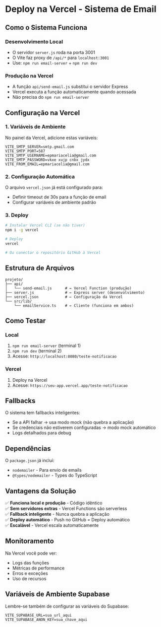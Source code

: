 # Deploy na Vercel - Sistema de Email

## Como o Sistema Funciona

### Desenvolvimento Local
- O servidor `server.js` roda na porta 3001
- O Vite faz proxy de `/api/*` para `localhost:3001`
- Use: `npm run email-server` + `npm run dev`

### Produção na Vercel
- A função `api/send-email.js` substitui o servidor Express
- Vercel executa a função automaticamente quando acessada
- Não precisa do `npm run email-server`

## Configuração na Vercel

### 1. Variáveis de Ambiente
No painel da Vercel, adicione estas variáveis:

```
VITE_SMTP_SERVER=smtp.gmail.com
VITE_SMTP_PORT=587
VITE_SMTP_USERNAME=epmariacelia@gmail.com
VITE_SMTP_PASSWORD=vkxe xujp cnbx jydx
VITE_FROM_EMAIL=epmariacelia@gmail.com
```

### 2. Configuração Automática
O arquivo `vercel.json` já está configurado para:
- Definir timeout de 30s para a função de email
- Configurar variáveis de ambiente padrão

### 3. Deploy
```bash
# Instalar Vercel CLI (se não tiver)
npm i -g vercel

# Deploy
vercel

# Ou conectar o repositório GitHub à Vercel
```

## Estrutura de Arquivos

```
projeto/
├── api/
│   └── send-email.js      # ← Vercel Function (produção)
├── server.js              # ← Express server (desenvolvimento)
├── vercel.json            # ← Configuração da Vercel
└── src/lib/
    └── emailService.ts    # ← Cliente (funciona em ambos)
```

## Como Testar

### Local
1. `npm run email-server` (terminal 1)
2. `npm run dev` (terminal 2)
3. Acesse: `http://localhost:8080/teste-notificacao`

### Vercel
1. Deploy na Vercel
2. Acesse: `https://seu-app.vercel.app/teste-notificacao`

## Fallbacks

O sistema tem fallbacks inteligentes:
- Se a API falhar → usa modo mock (não quebra a aplicação)
- Se credenciais não estiverem configuradas → modo mock automático
- Logs detalhados para debug

## Dependências

O `package.json` já inclui:
- `nodemailer` - Para envio de emails
- `@types/nodemailer` - Types do TypeScript

## Vantagens da Solução

✅ **Funciona local e produção** - Código idêntico  
✅ **Sem servidores extras** - Vercel Functions são serverless  
✅ **Fallback inteligente** - Nunca quebra a aplicação  
✅ **Deploy automático** - Push no GitHub = Deploy automático  
✅ **Escalável** - Vercel escala automaticamente  

## Monitoramento

Na Vercel você pode ver:
- Logs das funções
- Métricas de performance
- Erros e exceções
- Uso de recursos

## Variáveis de Ambiente Supabase

Lembre-se também de configurar as variáveis do Supabase:
```
VITE_SUPABASE_URL=sua_url_aqui
VITE_SUPABASE_ANON_KEY=sua_chave_aqui
``` 